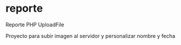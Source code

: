 # reporte
Reporte PHP UploadFile

Proyecto para subir imagen al servidor y personalizar nombre y fecha
